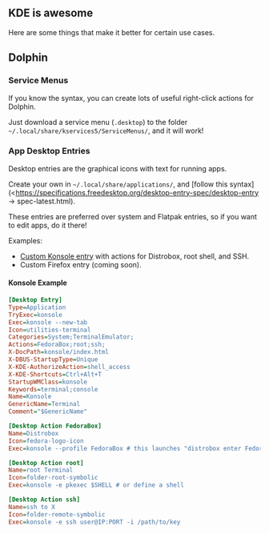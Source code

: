 ## KDE is awesome

Here are some things that make it better for certain use cases.

## Dolphin

### Service Menus

If you know the syntax, you can create lots of useful right-click actions for
Dolphin.

Just download a service menu (`.desktop`) to the folder
`~/.local/share/kservices5/ServiceMenus/`, and it will work!

### App Desktop Entries

Desktop entries are the graphical icons with text for running apps.

Create your own in `~/.local/share/applications/`, and [follow this
syntax](<<https://specifications.freedesktop.org/desktop-entry-spec/desktop-entry>
->
spec-latest.html).

These entries are preferred over system and Flatpak entries, so if you want to
edit apps, do it there!

Examples:

- [Custom Konsole entry](https://lemmy.kde.social/post/947963) with actions for
Distrobox, root shell, and SSH.
- Custom Firefox entry (coming soon).

#### Konsole Example

```ini
[Desktop Entry]
Type=Application
TryExec=konsole
Exec=konsole --new-tab
Icon=utilities-terminal
Categories=System;TerminalEmulator;
Actions=FedoraBox;root;ssh;
X-DocPath=konsole/index.html
X-DBUS-StartupType=Unique
X-KDE-AuthorizeAction=shell_access
X-KDE-Shortcuts=Ctrl+Alt+T
StartupWMClass=konsole
Keywords=terminal;console
Name=Konsole
GenericName=Terminal
Comment="$GenericName"

[Desktop Action FedoraBox]
Name=Distrobox
Icon=fedora-logo-icon
Exec=konsole --profile FedoraBox # this launches "distrobox enter FedoraBox"

[Desktop Action root]
Name=root Terminal
Icon=folder-root-symbolic
Exec=konsole -e pkexec $SHELL # or define a shell

[Desktop Action ssh]
Name=ssh to X
Icon=folder-remote-symbolic
Exec=konsole -e ssh user@IP:PORT -i /path/to/key
